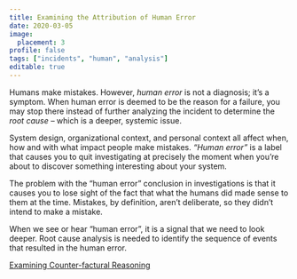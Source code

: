 ```yaml
---
title: Examining the Attribution of Human Error
date: 2020-03-05
image:
  placement: 3
profile: false
tags: ["incidents", "human", "analysis"]
editable: true
---
```


Humans make mistakes. However, *human error* is not a diagnosis; it’s a symptom.
When human error is deemed to be the reason for a failure, you may stop there
instead of further analyzing the incident to determine the *root cause –* which
is a deeper, systemic issue.

System design, organizational context, and personal context all affect when, how
and with what impact people make mistakes. *“*Human error*”* is a label that
causes you to quit investigating at precisely the moment when you’re about to
discover something interesting about your system.

The problem with the “human error” conclusion in investigations is that it
causes you to lose sight of the fact that what the humans did made sense to them
at the time. Mistakes, by definition, aren’t deliberate, so they didn’t intend
to make a mistake.

When we see or hear “human error”, it is a signal that we need to look deeper.
Root cause analysis is needed to identify the sequence of events that resulted
in the human error.

[Examining Counter-factural Reasoning](/post/examining-counter-factual-reasoning/)